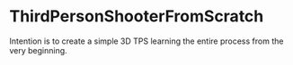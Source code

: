 # ThirdPersonShooterFromScratch

Intention is to create a simple 3D TPS learning the entire process from the very beginning.
